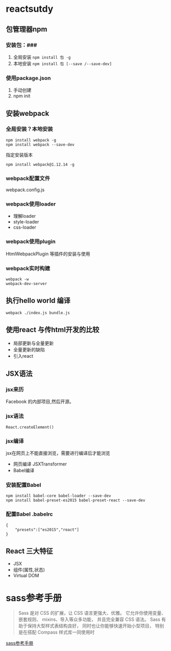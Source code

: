 # reactsutdy


## 包管理器npm ##

### 安装包：###


1. 全局安装 `npm install 包 -g`
2. 本地安装 `npm install 包 [--save /--save-dev]`

### 使用package.json ###

1. 手动创建
1. npm init

## 安装webpack ##

### 全局安装？本地安装 ###

	npm install webpack -g
	npm install webpack --save-dev

指定安装版本

	npm install webpack@1.12.14 -g

### webpack配置文件
webpack.config.js

### webpack使用loader ###
- 理解loader
- style-loader
- css-loader


### webpack使用plugin ###
HtmlWebpackPlugin 等插件的安装与使用

### webpack实时构建 ###
    webpack -w
    webpack-dev-server

## 执行hello world 编译 ##

	webpack ./index.js bundle.js

## 使用react 与传html开发的比较 ##
- 局部更新与全量更新
- 全量更新的缺陷
- 引入react

## JSX语法 ##
### jsx来历
Facebook 的内部项目,然后开源。
### jsx语法
	React.createElement()

### jsx编译
jsx在网页上不能直接浏览，需要进行编译后才能浏览

- 网页编译 JSXTransformer
- Babel编译

### 安装配置Babel

	npm install babel-core babel-loader --save-dev
	npm install babel-preset-es2015 babel-preset-react --save-dev
### 配置Babel .babelrc
	{
		"presets":["es2015","react"]
	}

## React 三大特征
- JSX
- 组件(属性,状态)
- Virtual DOM

# sass参考手册
> Sass 是对 CSS 的扩展，让 CSS 语言更强大、优雅。 它允许你使用变量、嵌套规则、 mixins、导入等众多功能， 并且完全兼容 CSS 语法。 Sass 有助于保持大型样式表结构良好， 同时也让你能够快速开始小型项目， 特别是在搭配 Compass 样式库一同使用时

[sass参考手册](http://sass.bootcss.com/docs/sass-reference/)